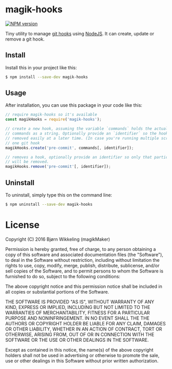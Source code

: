 magik-hooks
===========
[![NPM version](https://badge.fury.io/js/magik-hooks.svg)](http://badge.fury.io/js/magik-hooks)

Tiny utility to manage [git hooks](http://git-scm.com/docs/githooks) 
using [NodeJS](http://nodejs.org/). It can create, update or remove a git hook. 

Install
-------
Install this in your project like this:
```bash
$ npm install --save-dev magik-hooks
```

Usage
-----
After installation, you can use this package in your code like this:
```js
// require magik-hooks so it's available
const magikHooks = require('magik-hooks');

// create a new hook, assuming the variable `commands` holds the actual 
// commands as a string. Optionally provide an `identifier` so the hook can be 
// removed easily at a later time. (In case you're running multiple scripts from
// one git hook
magikHooks.create('pre-commit', commands[, identifier]);

// removes a hook, optionally provide an identifier so only that particular hook
// will be removed.
magikHooks.remove('pre-commit'[, identifier]);

```

Uninstall
---------
To uninstall, simply type this on the command line:
```bash
$ npm uninstall --save-dev magik-hooks
```

License
=======

Copyright (C) 2016 Bjørn Wikkeling (magikMaker)


Permission is hereby granted, free of charge, to any person obtaining a copy of 
this software and associated documentation files (the "Software"), to deal in 
the Software without restriction, including without limitation the rights to 
use, copy, modify, merge, publish, distribute, sublicense, and/or sell copies 
of the Software, and to permit persons to whom the Software is furnished to do 
so, subject to the following conditions:

The above copyright notice and this permission notice shall be included in all 
copies or substantial portions of the Software.

THE SOFTWARE IS PROVIDED "AS IS", WITHOUT WARRANTY OF ANY KIND, EXPRESS OR 
IMPLIED, INCLUDING BUT NOT LIMITED TO THE WARRANTIES OF MERCHANTABILITY, 
FITNESS FOR A PARTICULAR PURPOSE AND NONINFRINGEMENT. IN NO EVENT SHALL THE 
THE AUTHORS OR COPYRIGHT HOLDER BE LIABLE FOR ANY CLAIM, DAMAGES OR OTHER 
LIABILITY, WHETHER IN AN ACTION OF CONTRACT, TORT OR OTHERWISE, ARISING FROM, 
OUT OF OR IN CONNECTION WITH THE SOFTWARE OR THE USE OR OTHER DEALINGS IN THE 
SOFTWARE.

Except as contained in this notice, the name(s) of the above copyright holders 
shall not be used in advertising or otherwise to promote the sale, use or other 
dealings in this Software without prior written authorization.
